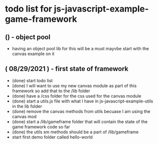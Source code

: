# todo list for js-javascript-example-game-framework

## () - object pool
* having an object pool lib for this will be a must mayvbe start with the canvas example on it

## ( 08/29/2021 ) - first state of framework
* (done) start todo list
* (done) I will want to use my new canvas module as part of this framework so add that to the /lib folder
* (done) have a /css folder for the css used for the canvas module
* (done) start a utils.js file with what I have in js-javascript-example-utils in the lib folder
* (done) remove the canvas methods from utils becuase I am using the canvas mod
* (done) start a /lib/gameframe folder that will contain the state of the game framework code so far
* (done) the utils sm methods should be a part of /lib/gameframe
* start first demo folder called hello-world
